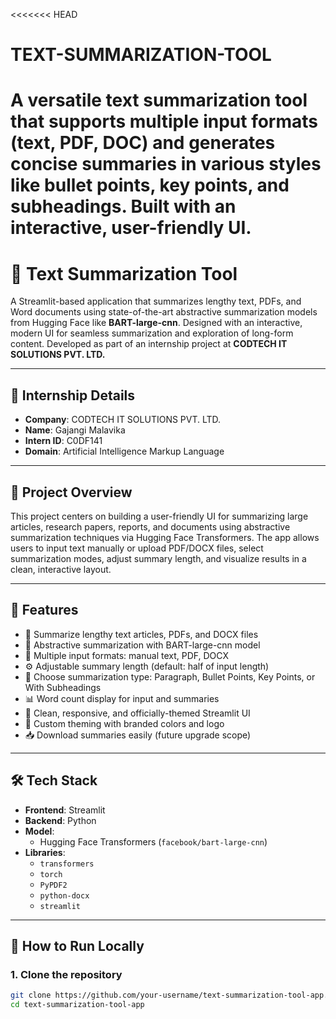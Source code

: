 <<<<<<< HEAD
# TEXT-SUMMARIZATION-TOOL
A versatile text summarization tool that supports multiple input formats (text, PDF, DOC) and generates concise summaries in various styles like bullet points, key points, and subheadings. Built with an interactive, user-friendly UI.
=======
# 📝 Text Summarization Tool 

A Streamlit-based application that summarizes lengthy text, PDFs, and Word documents using state-of-the-art abstractive summarization models from Hugging Face like **BART-large-cnn**. Designed with an interactive, modern UI for seamless summarization and exploration of long-form content. Developed as part of an internship project at **CODTECH IT SOLUTIONS PVT. LTD.**

---

## 🏢 Internship Details

- **Company**: CODTECH IT SOLUTIONS PVT. LTD.  
- **Name**: Gajangi Malavika  
- **Intern ID**: C0DF141  
- **Domain**: Artificial Intelligence Markup Language  

---

## 📌 Project Overview

This project centers on building a user-friendly UI for summarizing large articles, research papers, reports, and documents using abstractive summarization techniques via Hugging Face Transformers. The app allows users to input text manually or upload PDF/DOCX files, select summarization modes, adjust summary length, and visualize results in a clean, interactive layout.

---

## 🚀 Features

- 📑 Summarize lengthy text articles, PDFs, and DOCX files  
- 🧠 Abstractive summarization with BART-large-cnn model  
- 📃 Multiple input formats: manual text, PDF, DOCX  
- ⚙ Adjustable summary length (default: half of input length)  
- 📝 Choose summarization type: Paragraph, Bullet Points, Key Points, or With Subheadings  
- 📊 Word count display for input and summaries  
- 💾 Clean, responsive, and officially-themed Streamlit UI  
- 🎨 Custom theming with branded colors and logo  
- 📥 Download summaries easily (future upgrade scope)

---

## 🛠 Tech Stack

- **Frontend**: Streamlit  
- **Backend**: Python  
- **Model**:  
  - Hugging Face Transformers (`facebook/bart-large-cnn`)  
- **Libraries**:  
  - `transformers`  
  - `torch`  
  - `PyPDF2`  
  - `python-docx`  
  - `streamlit`

---

## 🔧 How to Run Locally

### 1. Clone the repository

```bash
git clone https://github.com/your-username/text-summarization-tool-app.git
cd text-summarization-tool-app



